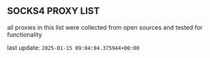 ## SOCKS4 PROXY LIST

all proxies in this list were collected from open sources and tested for functionality

last update: `2025-01-15 09:04:04.375944+00:00`